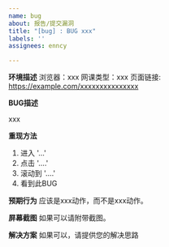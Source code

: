 ```yaml
---
name: bug
about: 报告/提交漏洞
title: "[bug] : BUG xxx"
labels: ''
assignees: enncy

---
```


**环境描述**
浏览器：xxx
网课类型：xxx
页面链接: https://example.com/xxxxxxxxxxxxxxx

**BUG描述**

xxx

**重现方法**
 
1.  进入 '...'
2.  点击 '....'
3.  滚动到 '....'
4.  看到此BUG

**预期行为**
应该是xxx动作，而不是xxx动作。

**屏幕截图**
如果可以请附带截图。
 
**解决方案**
如果可以，请提供您的解决思路
